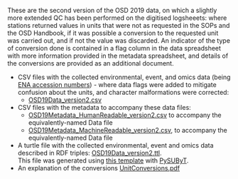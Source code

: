 These are the second version of the OSD 2019 data, on which a slightly more extended QC has been performed on the digitised logsheeets: where stations returned values in units that were not as requested in the SOPs and the OSD Handbook, if it was possible a conversion to the requested unit was carried out, and if not the value was discarded. An indicator of the type of conversion done is contained in a flag column in the data spreadsheet with more information provided in the metadata spreadsheet, and details of the conversions are provided as an additional document.

- CSV files with the collected environmental, event, and omics data (being [ENA accession numbers](https://www.ebi.ac.uk/ena/browser/home)) - where data flags were added to mitigate confusion about the units, and character malformations were corrected:
  - [OSD19Data_version2.csv](https://raw.githubusercontent.com/ocean-sampling-day/OSD2019/main/QualityControlledData/version2/OSD19Data_version2.csv)
- CSV files with the metadata to accompany these data files:
  - [OSD19Metadata_HumanReadable_version2.csv](https://raw.githubusercontent.com/ocean-sampling-day/OSD2019/main/QualityControlledData/version2/OSD19Metadata_HumanReadable_version2.csv) to accompany the equivalently-named Data file
  - [OSD19Metadata_MachineReadable_version2.csv](https://raw.githubusercontent.com/ocean-sampling-day/OSD2019/main/QualityControlledData/version2/OSD19Metadata_MachineReadable_version2.csv), to accompany the equivalently-named Data file
- A turtle file with the collected environmental, event and omics data described in RDF triples: [OSD19Data_version2.ttl](https://raw.githubusercontent.com/ocean-sampling-day/OSD2019/main/QualityControlledData/version2/OSD19Data_version2.ttl).  
  This file was generated using [this template](https://raw.githubusercontent.com/ocean-sampling-day/OSD2019/main/QualityControlledData/version2/OSD19Data_version2.ldt) with [PySUByT](https://github.com/vliz-be-opsci/pysubyt).
- An explanation of the conversions [UnitConversions.pdf](https://raw.githubusercontent.com/ocean-sampling-day/OSD2019/main/QualityControlledData/version2/UnitConversions.pdf)
